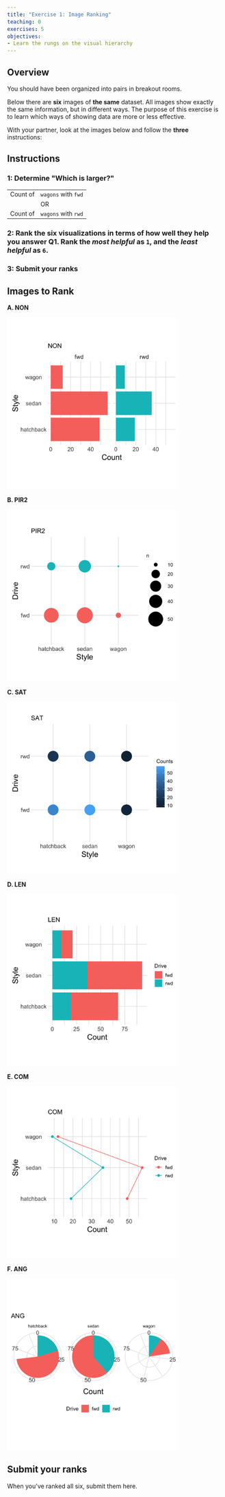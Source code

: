 ```yaml
---
title: "Exercise 1: Image Ranking"
teaching: 0
exercises: 5
objectives:
- Learn the rungs on the visual hierarchy
---
```


## Overview

You should have been organized into pairs in breakout rooms.

Below there are **six** images of **the same** dataset. All images show exactly
the same information, but in different ways. The purpose of this exercise is to
learn which ways of showing data are more or less effective.

With your partner, look at the images below and follow the **three**
instructions:

## Instructions

### 1: Determine "Which is larger?"

|          |                     |
|----------|---------------------|
| Count of | `wagons` with `fwd` |
|          | OR                  |
| Count of | `wagons` with `rwd` |

### 2: Rank the six visualizations in terms of how well they help you answer Q1. Rank the *most helpful* as `1`, and the *least helpful* as `6`.

### 3: **Submit your ranks**

## Images to Rank

__A. NON__

<img src="../fig/02_nonaligned_scale.png" style="width:400px;height:400px;">

__B. PIR2__

<img src="../fig/05_area.png" style="width:400px;height:400px;">

__C. SAT__

<img src="../fig/06_sat.png" style="width:400px;height:400px;">

__D. LEN__

<img src="../fig/03_length.png" style="width:400px;height:400px;">

__E. COM__

<img src="../fig/01_common_scale.png" style="width:400px;height:400px;">

__F. ANG__

<img src="../fig/04_angle.png" style="width:400px;height:400px;">

## Submit your ranks

When you've ranked all six, submit them here.
